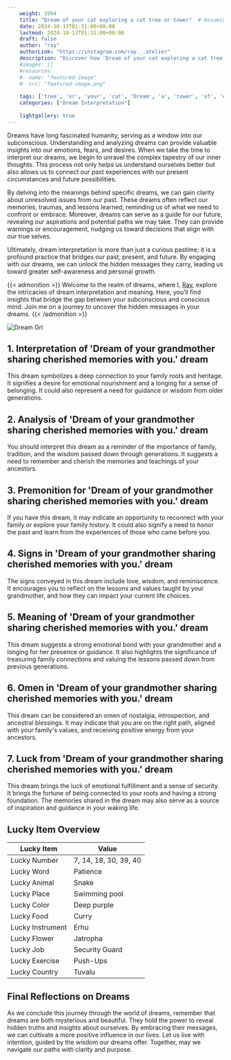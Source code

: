 ```yaml
---
    weight: 1994
    title: "Dream of your cat exploring a cat tree or tower"  # Assuming 'title' column exists
    date: 2024-10-13T01:31:00+08:00
    lastmod: 2024-10-13T01:31:00+08:00
    draft: false
    author: "ray"
    authorLink: "https://instagram.com/ray._.atelier"
    description: "Discover how 'Dream of your cat exploring a cat tree or tower' can interpret your future and uncover its significant meanings in your life."
    #images: []
    #resources:
    #- name: "featured-image"
    #  src: "featured-image.png"
    
    tags: ['tree', 'or', 'your', 'cat', 'Dream', 'a', 'tower', 'of', 'exploring']
    categories: ["Dream Interpretation"]
    
    lightgallery: true
---
```

    
Dreams have long fascinated humanity, serving as a window into our subconscious. Understanding and analyzing dreams can provide valuable insights into our emotions, fears, and desires. When we take the time to interpret our dreams, we begin to unravel the complex tapestry of our inner thoughts. This process not only helps us understand ourselves better but also allows us to connect our past experiences with our present circumstances and future possibilities.

By delving into the meanings behind specific dreams, we can gain clarity about unresolved issues from our past. These dreams often reflect our memories, traumas, and lessons learned, reminding us of what we need to confront or embrace. Moreover, dreams can serve as a guide for our future, revealing our aspirations and potential paths we may take. They can provide warnings or encouragement, nudging us toward decisions that align with our true selves.

Ultimately, dream interpretation is more than just a curious pastime; it is a profound practice that bridges our past, present, and future. By engaging with our dreams, we can unlock the hidden messages they carry, leading us toward greater self-awareness and personal growth.

{{< admonition >}}
Welcome to the realm of dreams, where I, [Ray](https://instagram.com/ray._.atelier), explore the intricacies of dream interpretation and meaning. Here, you’ll find insights that bridge the gap between your subconscious and conscious mind. Join me on a journey to uncover the hidden messages in your dreams.
{{< /admonition >}}

![Dream Grl](https://cdn.pixabay.com/photo/2017/11/02/03/35/gothic-2910057_1280.jpg "Dream Grl")

## 1. Interpretation of 'Dream of your grandmother sharing cherished memories with you.' dream
 This dream symbolizes a deep connection to your family roots and heritage. It signifies a desire for emotional nourishment and a longing for a sense of belonging. It could also represent a need for guidance or wisdom from older generations.

## 2. Analysis of 'Dream of your grandmother sharing cherished memories with you.' dream
 You should interpret this dream as a reminder of the importance of family, tradition, and the wisdom passed down through generations. It suggests a need to remember and cherish the memories and teachings of your ancestors.

## 3. Premonition for 'Dream of your grandmother sharing cherished memories with you.' dream
 If you have this dream, it may indicate an opportunity to reconnect with your family or explore your family history. It could also signify a need to honor the past and learn from the experiences of those who came before you.

## 4. Signs in 'Dream of your grandmother sharing cherished memories with you.' dream
 The signs conveyed in this dream include love, wisdom, and reminiscence. It encourages you to reflect on the lessons and values taught by your grandmother, and how they can impact your current life choices.

## 5. Meaning of 'Dream of your grandmother sharing cherished memories with you.' dream
 This dream suggests a strong emotional bond with your grandmother and a longing for her presence or guidance. It also highlights the significance of treasuring family connections and valuing the lessons passed down from previous generations.

## 6. Omen in 'Dream of your grandmother sharing cherished memories with you.' dream
 This dream can be considered an omen of nostalgia, introspection, and ancestral blessings. It may indicate that you are on the right path, aligned with your family's values, and receiving positive energy from your ancestors.

## 7. Luck from 'Dream of your grandmother sharing cherished memories with you.' dream
 This dream brings the luck of emotional fulfillment and a sense of security. It brings the fortune of being connected to your roots and having a strong foundation. The memories shared in the dream may also serve as a source of inspiration and guidance in your waking life.

## Lucky Item Overview
| Lucky Item          | Value              |
|---------------|--------------------|
| Lucky Number        | 7, 14, 18, 30, 39, 40  |
| Lucky Word          | Patience |
| Lucky Animal        | Snake |
| Lucky Place         | Swimming pool     |
| Lucky Color         | Deep purple     |
| Lucky Food          | Curry      |
| Lucky Instrument    | Erhu |
| Lucky Flower        | Jatropha    |
| Lucky Job           | Security Guard       |
| Lucky Exercise      | Push-Ups  |
| Lucky Country       | Tuvalu    |


##  Final Reflections on Dreams

As we conclude this journey through the world of dreams, remember that dreams are both mysterious and beautiful. They hold the power to reveal hidden truths and insights about ourselves. By embracing their messages, we can cultivate a more positive influence in our lives. Let us live with intention, guided by the wisdom our dreams offer. Together, may we navigate our paths with clarity and purpose.
